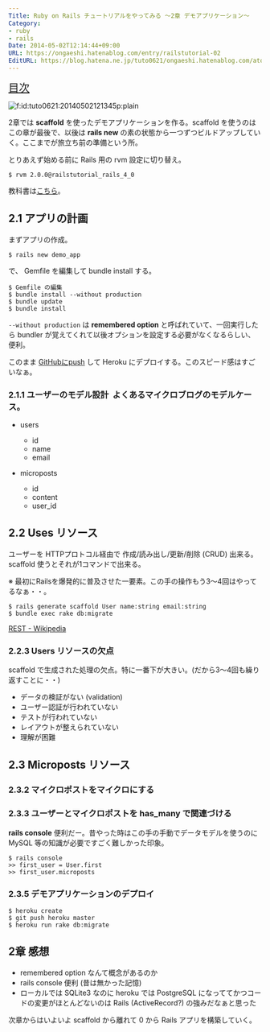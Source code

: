```yaml
---
Title: Ruby on Rails チュートリアルをやってみる 〜2章 デモアプリケーション〜
Category:
- ruby
- rails
Date: 2014-05-02T12:14:44+09:00
URL: https://ongaeshi.hatenablog.com/entry/railstutorial-02
EditURL: https://blog.hatena.ne.jp/tuto0621/ongaeshi.hatenablog.com/atom/entry/12921228815723095641
---
```


<span style="font-size: 150%">[目次](http://ongaeshi.hatenablog.com/entry/railstutorial)
</span>

<p><span itemscope itemtype="http://schema.org/Photograph"><img src="http://cdn-ak.f.st-hatena.com/images/fotolife/t/tuto0621/20140502/20140502121345.png" alt="f:id:tuto0621:20140502121345p:plain" title="f:id:tuto0621:20140502121345p:plain" class="hatena-fotolife" itemprop="image"></span></p>


2章では <b>scaffold</b> を使ったデモアプリケーションを作る。scaffold を使うのはこの章が最後で、以後は <b>rails new</b> の素の状態から一つずつビルドアップしていく。ここまでが旅立ち前の準備という所。

とりあえず始める前に Rails 用の rvm 設定に切り替え。

```
$ rvm 2.0.0@railstutorial_rails_4_0
```

教科書は[こちら](http://tatsu-zine.com/books/railstutorial)。

## 2.1 アプリの計画

まずアプリの作成。

```
$ rails new demo_app
```

で、 Gemfile を編集して bundle install する。

```
$ Gemfile の編集
$ bundle install --without production
$ bundle update
$ bundle install
```

`--without production` は <b>remembered option</b> と呼ばれていて、一回実行したら bundler が覚えてくれて以後オプションを設定する必要がなくなるらしい、便利。

このまま [GitHubにpush](https://github.com/ongaeshi/demo_app) して Heroku にデプロイする。このスピード感はすごいなぁ。

### 2.1.1 ユーザーのモデル設計  よくあるマイクロブログのモデルケース。

- users
  - id
  - name
  - email

- microposts
  - id
  - content
  - user_id

## 2.2 Uses リソース

ユーザーを HTTPプロトコル経由で 作成/読み出し/更新/削除 (CRUD) 出来る。 scaffold 使うとそれが1コマンドで出来る。

※ 最初にRailsを爆発的に普及させた一要素。この手の操作もう3〜4回はやってるなぁ・・。

```
$ rails generate scaffold User name:string email:string
$ bundle exec rake db:migrate
```

[REST - Wikipedia](http://ja.wikipedia.org/wiki/REST)

### 2.2.3 Users リソースの欠点
scaffold で生成された処理の欠点。特に一番下が大きい。(だから3〜4回も繰り返すことに・・)

- データの検証がない (validation)
- ユーザー認証が行われていない
- テストが行われていない
- レイアウトが整えられていない
- 理解が困難

## 2.3 Microposts リソース
### 2.3.2 マイクロポストをマイクロにする
### 2.3.3 ユーザーとマイクロポストを has_many で関連づける

**rails console** 便利だー。昔やった時はこの手の手動でデータモデルを使うのに MySQL 等の知識が必要ですごく難しかった印象。

```
$ rails console
>> first_user = User.first
>> first_user.microposts
```

### 2.3.5 デモアプリケーションのデプロイ

```
$ heroku create
$ git push heroku master
$ heroku run rake db:migrate
```

## 2章 感想
- remembered option なんて概念があるのか
- rails console 便利 (昔は無かった記憶)
- ローカルでは SQLite3 なのに heroku では PostgreSQL になっててかつコードの変更がほとんどないのは Rails (ActiveRecord?) の強みだなぁと思った

次章からはいよいよ scaffold から離れて 0 から Rails アプリを構築していく。

